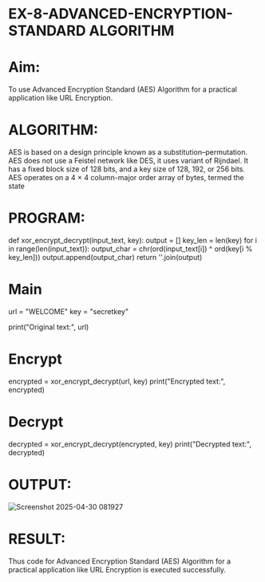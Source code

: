 # EX-8-ADVANCED-ENCRYPTION-STANDARD ALGORITHM
# Aim:
To use Advanced Encryption Standard (AES) Algorithm for a practical application like URL Encryption.

# ALGORITHM:
AES is based on a design principle known as a substitution–permutation.
AES does not use a Feistel network like DES, it uses variant of Rijndael.
It has a fixed block size of 128 bits, and a key size of 128, 192, or 256 bits.
AES operates on a 4 × 4 column-major order array of bytes, termed the state
# PROGRAM:
def xor_encrypt_decrypt(input_text, key):
    output = []
    key_len = len(key)
    for i in range(len(input_text)):
        output_char = chr(ord(input_text[i]) ^ ord(key[i % key_len]))
        output.append(output_char)
    return ''.join(output)

# Main
url = "WELCOME"
key = "secretkey"

print("Original text:", url)

# Encrypt
encrypted = xor_encrypt_decrypt(url, key)
print("Encrypted text:", encrypted)

# Decrypt
decrypted = xor_encrypt_decrypt(encrypted, key)
print("Decrypted text:", decrypted)

# OUTPUT:
![Screenshot 2025-04-30 081927](https://github.com/user-attachments/assets/f0a36094-92db-474d-ae2f-f4718a143fb7)

# RESULT:
Thus code for Advanced Encryption Standard (AES) Algorithm for a practical application like URL Encryption is executed successfully.

